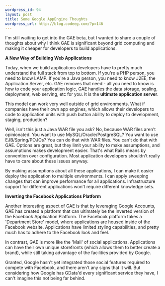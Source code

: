```yaml
--- 
wordpress_id: 94
layout: post
title: Some Google AppEngine Thoughts
wordpress_url: http://blog.codeeg.com/?p=146
---
```

I'm still waiting to get into the GAE beta, but I wanted to share a couple of thoughts about why I think GAE is significant beyond grid computing and making it cheaper for developers to build applications.

<strong>A New Way of Building Web Applications</strong>

Today, when we build applications developers have to pretty much understand the full stack from top to bottom.  If you're a PHP person, you need to know LAMP.  If you're a Java person, you need to know J2EE, the Application Server, etc.  GAE removes that need - all you need to know is how to code your application logic, GAE handles the data storage, scaling, deployment, web serving, etc for you.  It is the <strong>ultimate application server</strong>.

This model can work very well outside of grid environments.  What if companies have their own app engines, which allows their developers to code to application units with push button ability to deploy to development, staging, production?

Well, isn't this just a Java WAR file you ask?  No, because WAR files aren't opinionated.  You want to use MySQL/Oracle/PostgreSQL?  You want to use EJB/Spring/POJOs?  You can do that with WAR files.  You can't do that with GAE.  Options are great, but they limit your ability to make assumptions, and assumptions makes development easier.  That's what Rails means by convention over configuration.  Most application developers shouldn't really have to care about these issues anyway.

By making assumptions about all these applications, I can make it easier deploy the application to multiple environments.  I can apply sweeping changes that can improve performance for all applications.  Infrastructure support for different applications won't require different knowledge sets.

<strong>Inverting the Facebook Applications Platform</strong>

Another interesting aspect of GAE is that by leveraging Google Accounts, GAE has created a platform that can ultimately be the inverted version of the Facebook Application Platform.  The Facebook platform takes a 'Department Store' model, where applications are housed inside of the Facebook website.  Applications have limited styling capabilities, and pretty much has to adhere to the Facebook look and feel.

In contrast, GAE is more like the 'Mall' of social applications.  Applications can have their own unique storefronts (which allows them to better create a brand), while still taking advantage of the facilities provided by Google.

Granted, Google hasn't yet integrated those social features required to compete with Facebook, and there aren't any signs that it will.  But considering how Google has GData'd every significant service they have, I can't imagine this not being far behind.
